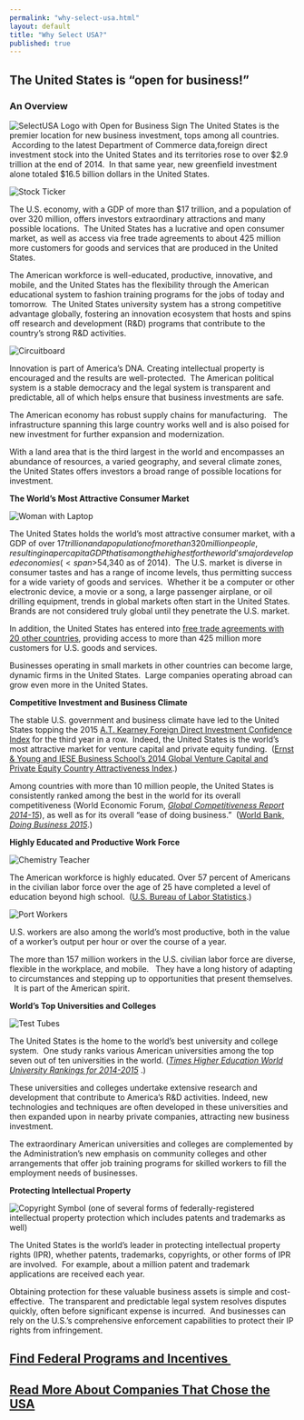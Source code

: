 ```yaml
---
permalink: "why-select-usa.html"
layout: default
title: "Why Select USA?"
published: true
---
```


## The United States is “open for business!”&nbsp;

### **An Overview**
<span class="imgright">![SelectUSA Logo with Open for Business Sign](images/selectusa_logo_open_for_business-227x211.png "SelectUSA Open for Business")</span>
The United States is the premier location for new business investment, tops among all countries. &nbsp;According to the latest Department of Commerce data,foreign direct investment stock into the United States
and its territories rose to over $2.9 trillion at the end of 2014. &nbsp;In that same year, new greenfield investment alone totaled $16.5 billion dollars in the United States. &nbsp;

<span class="imgleft">![Stock Ticker](images/why2.jpg "Stock Ticker")</span>

The U.S. economy, with a GDP of more than $17 trillion, and a population of over 320
million, offers investors extraordinary attractions and many possible locations.&nbsp; The United States has a lucrative and open consumer market, as well as access via free trade agreements to about 425 million more customers for goods and services that are produced in the United States. 

The American workforce is well-educated, productive, innovative, and mobile, and the United States has the flexibility through the American educational system to fashion training programs for the jobs of today and tomorrow.&nbsp; The United States university system has a strong competitive advantage globally, fostering an innovation ecosystem that hosts and spins off research and development (R&amp;D) programs that contribute to the country’s strong R&amp;D activities.

<span class="imgright">![Circuitboard](images/why3.jpg "Circuitboard")</span>

Innovation is part of America’s DNA. Creating intellectual property is encouraged and the results are well-protected.&nbsp; The American political system is a stable democracy and the legal system is transparent and predictable, all of which helps ensure that business investments are safe.

The American economy has robust supply chains for manufacturing. &nbsp; The infrastructure spanning this large country works well and is also poised for new investment for further expansion and modernization.

With a land area that is the third largest in the world and encompasses an abundance of resources, a varied geography, and several climate zones, the United States offers investors a broad range of possible locations for investment.

**The World’s Most Attractive Consumer Market**

<span class="imgleft">![Woman with Laptop](images/why4.jpg "Woman with Laptop")</span>

The United States holds the world’s most attractive consumer market, with a GDP of over $17 trillion and a population of more than 320 million people, resulting in a per capita GDP that is among the highest for the world’s major developed economies (<span>$54,340 as of 2014)</span>. &nbsp;The U.S. market is diverse in consumer tastes and has a range of income levels, thus permitting success for a wide variety of goods and services.&nbsp; Whether it be a computer or other electronic device, a movie or a song, a large passenger airplane, or oil drilling equipment, trends in global markets often start in the United States.&nbsp; Brands are not considered truly global until they penetrate the U.S. market.

In addition, the United States has entered into [free trade agreements with 20 other countries](http://www.ustr.gov/trade-agreements/free-trade-agreements), providing access to&nbsp;more than&nbsp;425&nbsp;million more customers for U.S. goods and services.

Businesses operating in small markets in other countries can become large, dynamic firms in the United States.&nbsp; Large companies operating abroad can grow even more in the United States.

**Competitive Investment and Business Climate**

The stable U.S. government and business climate have led to the United States topping the 2015 [A.T. Kearney Foreign Direct Investment Confidence Index](https://www.atkearney.com/research-studies/foreign-direct-investment-confidence-index/2015) for the third year in a row.&nbsp; Indeed, the United States is the world’s most attractive market for venture capital and private equity funding.&nbsp; ([Ernst &amp; Young&nbsp;and IESE Business School’s 2014 Global Venture Capital and Private Equity Country Attractiveness Index](http://blog.iese.edu/vcpeindex/).)

Among countries with more than 10 million people, the United States is consistently ranked among the best in the world for its overall competitiveness (World Economic Forum, _[Global Competitiveness Report 2014-15](http://www.weforum.org/reports/global-competitiveness-report-2014-2015)_), as well as for its overall “ease of doing business.”&nbsp; ([World Bank, _Doing Business 2015_](http://www.doingbusiness.org/reports/global-reports/doing-business-2015).)

**Highly Educated and Productive Work Force**

<span class="imgright">![Chemistry Teacher](images/why5.jpg "Chemistry Teacher")</span>

The American workforce is highly educated. Over 57 percent of Americans in the civilian labor force over the age of 25 have completed a level of education beyond high school.&nbsp; ([U.S. Bureau of Labor Statistics](http://www.oecd.org/unitedstates/United%20States-EAG2014-Country-Note.pdf).)

<span class="imgleft">![Port Workers](images/why6.jpg "Port Workers")</span>

U.S. workers are also among the world’s most productive, both in the value of a worker’s output per hour or over the course of a year.

The more than 157 million workers in the U.S. civilian labor force are diverse, flexible in the workplace, and mobile. &nbsp; They have a long history of adapting to circumstances and stepping up to opportunities that present themselves. &nbsp; It is part of the American spirit.

**World’s Top Universities and Colleges**

<span class="imgright">![Test Tubes](images/why7.jpg "Test Tubes")</span>

The United States is the home to the world’s best university and college system.&nbsp; One study ranks various American universities among the top seven out of ten universities in the world. (_[Times Higher Education World University Rankings for 2014-2015](https://www.timeshighereducation.co.uk/world-university-rankings/2015/world-ranking)_&nbsp;.)

These universities and colleges undertake extensive research and development that contribute to America’s R&amp;D activities. Indeed, new technologies and techniques are often developed in these universities and then expanded upon in nearby private companies, attracting new business investment.&nbsp; 

The extraordinary American universities and colleges are complemented by the Administration’s new emphasis on community colleges and other arrangements that offer job training programs for skilled workers to fill the employment needs of businesses.

**Protecting Intellectual Property**

<span class="imgleft">![Copyright Symbol (one of several forms of federally-registered intellectual property protection which includes patents and trademarks as well)](images/why8.jpg)</span>

The United States is the world’s leader in protecting intellectual property rights (IPR), whether patents, trademarks, copyrights, or other forms of IPR are involved.&nbsp; For example, about a million patent and trademark applications are received each year. 

Obtaining protection for these valuable business assets is simple and cost-effective.&nbsp; The transparent and predictable legal system resolves disputes quickly, often before significant expense is incurred.&nbsp; And businesses can rely on the U.S.’s comprehensive enforcement capabilities to protect their IP rights from infringement.

## [Find Federal Programs and Incentives&nbsp;]({{site.baseurl}}{{post.url}}/investment-incentives.html)

## [Read More About Companies That Chose the USA]({{site.baseurl}}{{post.url}}/they-chose-usa.html)
